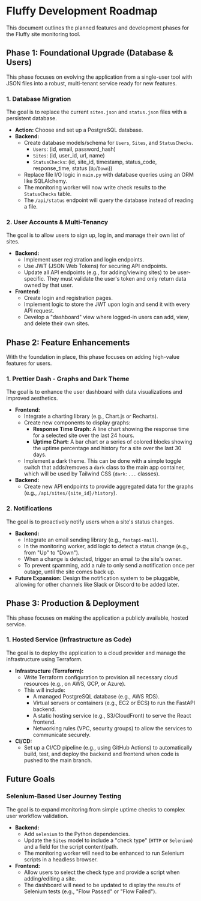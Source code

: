 # Fluffy Development Roadmap

This document outlines the planned features and development phases for the Fluffy site monitoring tool.

## Phase 1: Foundational Upgrade (Database & Users)

This phase focuses on evolving the application from a single-user tool with JSON files into a robust, multi-tenant service ready for new features.

### 1. Database Migration
The goal is to replace the current `sites.json` and `status.json` files with a persistent database.

- **Action:** Choose and set up a PostgreSQL database.
- **Backend:**
    -   Create database models/schema for `Users`, `Sites`, and `StatusChecks`.
        -   `Users`: (id, email, password_hash)
        -   `Sites`: (id, user_id, url, name)
        -   `StatusChecks`: (id, site_id, timestamp, status_code, response_time, status (`Up`/`Down`))
    -   Replace file I/O logic in `main.py` with database queries using an ORM like SQLAlchemy.
    -   The monitoring worker will now write check results to the `StatusChecks` table.
    -   The `/api/status` endpoint will query the database instead of reading a file.

### 2. User Accounts & Multi-Tenancy
The goal is to allow users to sign up, log in, and manage their own list of sites.

- **Backend:**
    -   Implement user registration and login endpoints.
    -   Use JWT (JSON Web Tokens) for securing API endpoints.
    -   Update all API endpoints (e.g., for adding/viewing sites) to be user-specific. They must validate the user's token and only return data owned by that user.
- **Frontend:**
    -   Create login and registration pages.
    -   Implement logic to store the JWT upon login and send it with every API request.
    -   Develop a "dashboard" view where logged-in users can add, view, and delete their own sites.

## Phase 2: Feature Enhancements

With the foundation in place, this phase focuses on adding high-value features for users.

### 1. Prettier Dash - Graphs and Dark Theme
The goal is to enhance the user dashboard with data visualizations and improved aesthetics.

- **Frontend:**
    -   Integrate a charting library (e.g., Chart.js or Recharts).
    -   Create new components to display graphs:
        -   **Response Time Graph:** A line chart showing the response time for a selected site over the last 24 hours.
        -   **Uptime Chart:** A bar chart or a series of colored blocks showing the uptime percentage and history for a site over the last 30 days.
    -   Implement a dark theme. This can be done with a simple toggle switch that adds/removes a `dark` class to the main app container, which will be used by Tailwind CSS (`dark:...` classes).
- **Backend:**
    -   Create new API endpoints to provide aggregated data for the graphs (e.g., `/api/sites/{site_id}/history`).

### 2. Notifications
The goal is to proactively notify users when a site's status changes.

- **Backend:**
    -   Integrate an email sending library (e.g., `fastapi-mail`).
    -   In the monitoring worker, add logic to detect a status change (e.g., from "Up" to "Down").
    -   When a change is detected, trigger an email to the site's owner.
    -   To prevent spamming, add a rule to only send a notification once per outage, until the site comes back up.
- **Future Expansion:** Design the notification system to be pluggable, allowing for other channels like Slack or Discord to be added later.

## Phase 3: Production & Deployment

This phase focuses on making the application a publicly available, hosted service.

### 1. Hosted Service (Infrastructure as Code)
The goal is to deploy the application to a cloud provider and manage the infrastructure using Terraform.

- **Infrastructure (Terraform):**
    -   Write Terraform configuration to provision all necessary cloud resources (e.g., on AWS, GCP, or Azure).
    -   This will include:
        -   A managed PostgreSQL database (e.g., AWS RDS).
        -   Virtual servers or containers (e.g., EC2 or ECS) to run the FastAPI backend.
        -   A static hosting service (e.g., S3/CloudFront) to serve the React frontend.
        -   Networking rules (VPC, security groups) to allow the services to communicate securely.
- **CI/CD:**
    -   Set up a CI/CD pipeline (e.g., using GitHub Actions) to automatically build, test, and deploy the backend and frontend when code is pushed to the main branch.

## Future Goals

### Selenium-Based User Journey Testing
The goal is to expand monitoring from simple uptime checks to complex user workflow validation.

- **Backend:**
    -   Add `selenium` to the Python dependencies.
    -   Update the `Sites` model to include a "check type" (`HTTP` or `Selenium`) and a field for the script content/path.
    -   The monitoring worker will need to be enhanced to run Selenium scripts in a headless browser.
- **Frontend:**
    -   Allow users to select the check type and provide a script when adding/editing a site.
    -   The dashboard will need to be updated to display the results of Selenium tests (e.g., "Flow Passed" or "Flow Failed").
